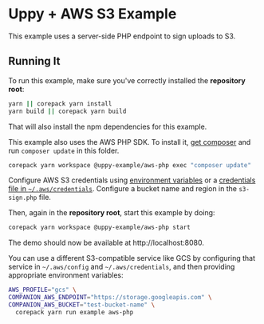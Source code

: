# Uppy + AWS S3 Example

This example uses a server-side PHP endpoint to sign uploads to S3.

## Running It

To run this example, make sure you've correctly installed the **repository
root**:

```bash
yarn || corepack yarn install
yarn build || corepack yarn build
```

That will also install the npm dependencies for this example.

This example also uses the AWS PHP SDK. To install it,
[get composer](https://getcomposer.org) and run `composer update` in this
folder.

```bash
corepack yarn workspace @uppy-example/aws-php exec "composer update"
```

Configure AWS S3 credentials using
[environment variables](https://docs.aws.amazon.com/aws-sdk-php/v3/guide/guide/credentials.html#environment-credentials)
or a
[credentials file in `~/.aws/credentials`](https://docs.aws.amazon.com/aws-sdk-php/v3/guide/guide/credentials.html#credential-profiles).
Configure a bucket name and region in the `s3-sign.php` file.

Then, again in the **repository root**, start this example by doing:

```bash
corepack yarn workspace @uppy-example/aws-php start
```

The demo should now be available at http://localhost:8080.

You can use a different S3-compatible service like GCS by configuring that
service in `~/.aws/config` and `~/.aws/credentials`, and then providing
appropriate environment variables:

```bash
AWS_PROFILE="gcs" \
COMPANION_AWS_ENDPOINT="https://storage.googleapis.com" \
COMPANION_AWS_BUCKET="test-bucket-name" \
  corepack yarn run example aws-php
```

